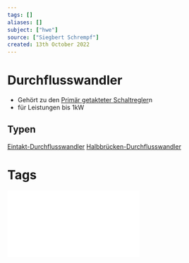 ```yaml
---
tags: []
aliases: []
subject: ["hwe"]
source: ["Siegbert Schrempf"]
created: 13th October 2022
---
```


# Durchflusswandler

- Gehört zu den [Primär getakteter Schaltregler](Primär%20getakteter%20Schaltregler.md)n
- für Leistungen bis 1kW

## Typen

[Eintakt-Durchflusswandler](Eintakt-Durchflusswandler.md)
[Halbbrücken-Durchflusswandler](Halbbrücken-Durchflusswandler.md)

# Tags
![Schaltnetzteile_Schmidt-Walter](../assets/pdf/Schaltnetzteile_Schmidt-Walter.pdf)